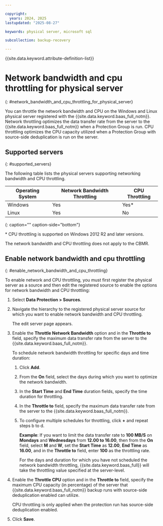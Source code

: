 ```yaml
---

copyright:
  years: 2024, 2025
lastupdated: "2025-08-27"

keywords: physical server, microsoft sql

subcollection: backup-recovery

---
```


{{site.data.keyword.attribute-definition-list}}

# Network bandwidth and cpu throttling for physical server
{: #network_bandwidth_and_cpu_throttling_for_physical_server}

You can throttle the network bandwidth and CPU on the Windows and Linux physical server registered with the {{site.data.keyword.baas_full_notm}}. Network throttling optimizes the data transfer rate from the server to the {{site.data.keyword.baas_full_notm}} when a Protection Group is run. CPU throttling optimizes the CPU capacity utilized when a Protection Group with source-side deduplication is run on the server.

## Supported servers
{: #supported_servers}

The following table lists the physical servers supporting networking bandwidth and CPU throttling.


| Operating System | Network Bandwidth Throttling | CPU Throttling |
| --- | --- | --- |
| Windows | Yes | Yes\* |
| Linux | Yes | No  |
{: caption="" caption-side="bottom"}

\* CPU throttling is supported on Windows 2012 R2 and later versions.

The network bandwidth and CPU throttling does not apply to the CBMR.

## Enable network bandwidth and cpu throttling
{: #enable_network_bandwidth_and_cpu_throttling}

To enable network and CPU throttling, you must first register the physical server as a source and then edit the registered source to enable the options for network bandwidth and CPU throttling:

1. Select **Data Protection > Sources**.
2. Navigate the hierarchy to the registered physical server source for which you want to enable network bandwidth and CPU throttling.

    The edit server page appears.

3. Enable the **Throttle Network Bandwidth** option and in the **Throttle to** field, specify the maximum data transfer rate from the server to the {{site.data.keyword.baas_full_notm}}.

    To schedule network bandwidth throttling for specific days and time duration:

    1. Click **Add**.

    2. From the **On** field, select the days during which you want to optimize the network bandwidth.

    3. In the **Start Time** and **End Time** duration fields, specify the time duration for throttling.

    4. In the **Throttle to** field, specify the maximum data transfer rate from the server to the {{site.data.keyword.baas_full_notm}}.

    5. To configure multiple schedules for throttling, click **+** and repeat steps b to d.

        **Example**: If you want to limit the data transfer rate to **100 MB/S** on **Mondays** and **Wednesdays** from **12.00 to 16.00**, then from the **On** field, select **M** and **W**, set the **Start Time** as **12.00**, **End Time** as **16.00**, and in the **Throttle to** field, enter **100** as the throttling rate.

        For the days and duration for which you have not scheduled the network bandwidth throttling, {{site.data.keyword.baas_full}} will take the throttling value specified at the server-level.

4. Enable the **Throttle CPU** option and in the **Throttle to** field, specify the maximum CPU capacity (in percentage) of the server that {{site.data.keyword.baas_full_notm}} backup runs with source-side deduplication enabled can utilize.

    CPU throttling is only applied when the protection run has source-side deduplication enabled.

5. Click **Save**.
